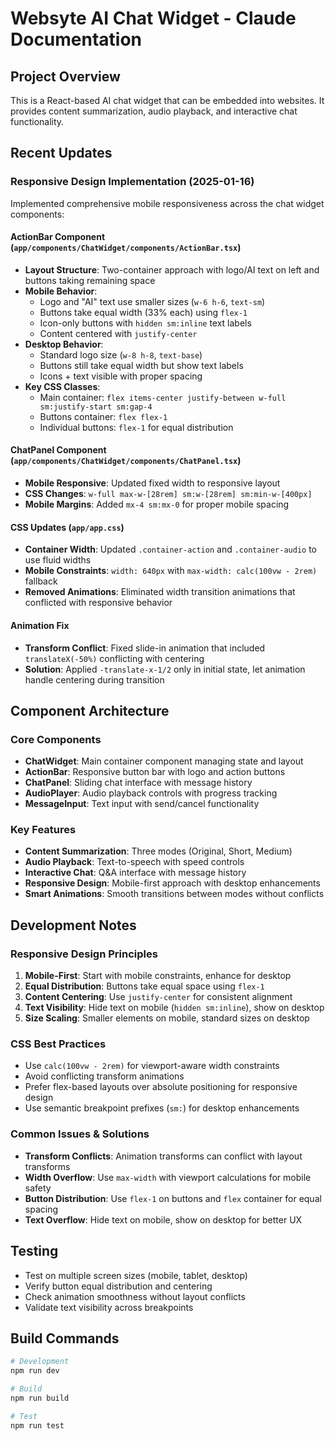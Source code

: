 # Websyte AI Chat Widget - Claude Documentation

## Project Overview
This is a React-based AI chat widget that can be embedded into websites. It provides content summarization, audio playback, and interactive chat functionality.

## Recent Updates

### Responsive Design Implementation (2025-01-16)
Implemented comprehensive mobile responsiveness across the chat widget components:

#### ActionBar Component (`app/components/ChatWidget/components/ActionBar.tsx`)
- **Layout Structure**: Two-container approach with logo/AI text on left and buttons taking remaining space
- **Mobile Behavior**: 
  - Logo and "AI" text use smaller sizes (`w-6 h-6`, `text-sm`)
  - Buttons take equal width (33% each) using `flex-1`
  - Icon-only buttons with `hidden sm:inline` text labels
  - Content centered with `justify-center`
- **Desktop Behavior**:
  - Standard logo size (`w-8 h-8`, `text-base`)
  - Buttons still take equal width but show text labels
  - Icons + text visible with proper spacing
- **Key CSS Classes**:
  - Main container: `flex items-center justify-between w-full sm:justify-start sm:gap-4`
  - Buttons container: `flex flex-1`
  - Individual buttons: `flex-1` for equal distribution

#### ChatPanel Component (`app/components/ChatWidget/components/ChatPanel.tsx`)
- **Mobile Responsive**: Updated fixed width to responsive layout
- **CSS Changes**: `w-full max-w-[28rem] sm:w-[28rem] sm:min-w-[400px]`
- **Mobile Margins**: Added `mx-4 sm:mx-0` for proper mobile spacing

#### CSS Updates (`app/app.css`)
- **Container Width**: Updated `.container-action` and `.container-audio` to use fluid widths
- **Mobile Constraints**: `width: 640px` with `max-width: calc(100vw - 2rem)` fallback
- **Removed Animations**: Eliminated width transition animations that conflicted with responsive behavior

#### Animation Fix
- **Transform Conflict**: Fixed slide-in animation that included `translateX(-50%)` conflicting with centering
- **Solution**: Applied `-translate-x-1/2` only in initial state, let animation handle centering during transition

## Component Architecture

### Core Components
- **ChatWidget**: Main container component managing state and layout
- **ActionBar**: Responsive button bar with logo and action buttons
- **ChatPanel**: Sliding chat interface with message history
- **AudioPlayer**: Audio playback controls with progress tracking
- **MessageInput**: Text input with send/cancel functionality

### Key Features
- **Content Summarization**: Three modes (Original, Short, Medium)
- **Audio Playback**: Text-to-speech with speed controls
- **Interactive Chat**: Q&A interface with message history
- **Responsive Design**: Mobile-first approach with desktop enhancements
- **Smart Animations**: Smooth transitions between modes without conflicts

## Development Notes

### Responsive Design Principles
1. **Mobile-First**: Start with mobile constraints, enhance for desktop
2. **Equal Distribution**: Buttons take equal space using `flex-1`
3. **Content Centering**: Use `justify-center` for consistent alignment
4. **Text Visibility**: Hide text on mobile (`hidden sm:inline`), show on desktop
5. **Size Scaling**: Smaller elements on mobile, standard sizes on desktop

### CSS Best Practices
- Use `calc(100vw - 2rem)` for viewport-aware width constraints
- Avoid conflicting transform animations
- Prefer flex-based layouts over absolute positioning for responsive design
- Use semantic breakpoint prefixes (`sm:`) for desktop enhancements

### Common Issues & Solutions
- **Transform Conflicts**: Animation transforms can conflict with layout transforms
- **Width Overflow**: Use `max-width` with viewport calculations for mobile safety
- **Button Distribution**: Use `flex-1` on buttons and `flex` container for equal spacing
- **Text Overflow**: Hide text on mobile, show on desktop for better UX

## Testing
- Test on multiple screen sizes (mobile, tablet, desktop)
- Verify button equal distribution and centering
- Check animation smoothness without layout conflicts
- Validate text visibility across breakpoints

## Build Commands
```bash
# Development
npm run dev

# Build
npm run build

# Test
npm run test
```